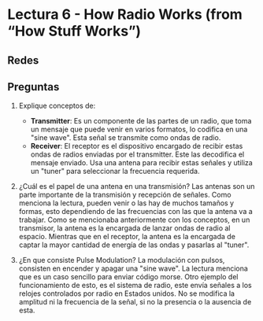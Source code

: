 # Lectura 6 - How Radio Works (from “How Stuff Works”)

## Redes
## Preguntas 

1. Explique conceptos de:
   - **Transmitter**: Es un componente de las partes de un radio, que toma un mensaje que puede venir en varios formatos, lo codifica en una "sine wave". Esta señal se transmite como ondas de radio. 
   - **Receiver**: El receptor es el dispositivo encargado de recibir estas ondas de radios enviadas por el transmitter. Este las decodifica el mensaje enviado. Usa una antena para recibir estas señales y utiliza un "tuner" para seleccionar la frecuencia requerida. 

2. ¿Cuál es el papel de una antena en una transmisión?
Las antenas son un parte importante de la transmisión y recepción de señales. Como menciona la lectura, pueden venir o las hay de muchos tamaños y formas, esto dependiendo de las frecuencias con las que la antena va a trabajar. Como se mencionaba anteriormente con los conceptos, en un transmisor, la antena es la encargada de lanzar ondas de radio al espacio. Mientras que en el receptor, la antena es la encargada de captar la mayor cantidad de energía de las ondas y pasarlas al "tuner". 

3. ¿En que consiste Pulse Modulation?
La modulación con pulsos, consisten en encender y apagar una "sine wave". La lectura menciona que es un caso sencillo para enviar código morse. Otro ejemplo del funcionamiento de esto, es el sistema de radio, este envía señales a los relojes controlados por radio en Estados unidos. No se modifica la amplitud ni la frecuencia de la señal, si no la presencia o la ausencia de esta. 
